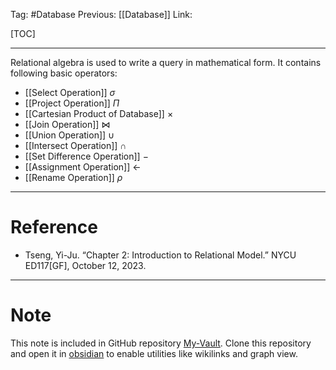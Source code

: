 Tag: #Database 
Previous: [[Database]]
Link: 

[TOC]

---

Relational algebra is used to write a query in mathematical form. It contains following basic operators:

- [[Select Operation]] $\sigma$
- [[Project Operation]] $\Pi$
- [[Cartesian Product of Database]] $\times$
- [[Join Operation]] $\bowtie$
- [[Union Operation]] $\cup$
- [[Intersect Operation]] $\cap$
- [[Set Difference Operation]] $-$
- [[Assignment Operation]] $\leftarrow$
- [[Rename Operation]] $\rho$

---

# Reference

- Tseng, Yi-Ju. “Chapter 2: Introduction to Relational Model.” NYCU ED117[GF], October 12, 2023.

---

# Note

This note is included in GitHub repository [My-Vault](https://github.com/LittleD3092/My-Vault.git). Clone this repository and open it in [obsidian](https://obsidian.md/) to enable utilities like wikilinks and graph view.